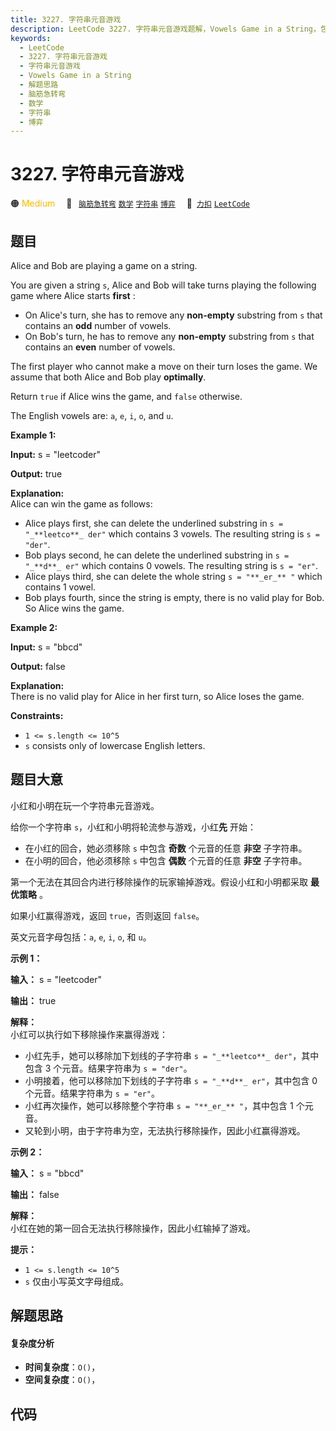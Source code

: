```yaml
---
title: 3227. 字符串元音游戏
description: LeetCode 3227. 字符串元音游戏题解，Vowels Game in a String，包含解题思路、复杂度分析以及完整的 JavaScript 代码实现。
keywords:
  - LeetCode
  - 3227. 字符串元音游戏
  - 字符串元音游戏
  - Vowels Game in a String
  - 解题思路
  - 脑筋急转弯
  - 数学
  - 字符串
  - 博弈
---
```


# 3227. 字符串元音游戏

🟠 <font color=#ffb800>Medium</font>&emsp; 🔖&ensp; [`脑筋急转弯`](/tag/brainteaser.md) [`数学`](/tag/math.md) [`字符串`](/tag/string.md) [`博弈`](/tag/game-theory.md)&emsp; 🔗&ensp;[`力扣`](https://leetcode.cn/problems/vowels-game-in-a-string) [`LeetCode`](https://leetcode.com/problems/vowels-game-in-a-string)

## 题目

Alice and Bob are playing a game on a string.

You are given a string `s`, Alice and Bob will take turns playing the
following game where Alice starts **first** :

  * On Alice's turn, she has to remove any **non-empty** substring from `s` that contains an **odd** number of vowels.
  * On Bob's turn, he has to remove any **non-empty** substring from `s` that contains an **even** number of vowels.

The first player who cannot make a move on their turn loses the game. We
assume that both Alice and Bob play **optimally**.

Return `true` if Alice wins the game, and `false` otherwise.

The English vowels are: `a`, `e`, `i`, `o`, and `u`.



**Example 1:**

**Input:** s = "leetcoder"

**Output:** true

**Explanation:**  
Alice can win the game as follows:

  * Alice plays first, she can delete the underlined substring in `s = "_**leetco**_ der"` which contains 3 vowels. The resulting string is `s = "der"`.
  * Bob plays second, he can delete the underlined substring in `s = "_**d**_ er"` which contains 0 vowels. The resulting string is `s = "er"`.
  * Alice plays third, she can delete the whole string `s = "**_er_** "` which contains 1 vowel.
  * Bob plays fourth, since the string is empty, there is no valid play for Bob. So Alice wins the game.

**Example 2:**

**Input:** s = "bbcd"

**Output:** false

**Explanation:**  
There is no valid play for Alice in her first turn, so Alice loses the game.



**Constraints:**

  * `1 <= s.length <= 10^5`
  * `s` consists only of lowercase English letters.


## 题目大意

小红和小明在玩一个字符串元音游戏。

给你一个字符串 `s`，小红和小明将轮流参与游戏，小红**先** 开始：

  * 在小红的回合，她必须移除 `s` 中包含 **奇数** 个元音的任意 **非空** 子字符串。
  * 在小明的回合，他必须移除 `s` 中包含 **偶数** 个元音的任意 **非空** 子字符串。

第一个无法在其回合内进行移除操作的玩家输掉游戏。假设小红和小明都采取 **最优策略** 。

如果小红赢得游戏，返回 `true`，否则返回 `false`。

英文元音字母包括：`a`, `e`, `i`, `o`, 和 `u`。



**示例 1：**

**输入：** s = "leetcoder"

**输出：** true

**解释：**  
小红可以执行如下移除操作来赢得游戏：

  * 小红先手，她可以移除加下划线的子字符串 `s = "_**leetco**_ der"`，其中包含 3 个元音。结果字符串为 `s = "der"`。
  * 小明接着，他可以移除加下划线的子字符串 `s = "_**d**_ er"`，其中包含 0 个元音。结果字符串为 `s = "er"`。
  * 小红再次操作，她可以移除整个字符串 `s = "**_er_** "`，其中包含 1 个元音。
  * 又轮到小明，由于字符串为空，无法执行移除操作，因此小红赢得游戏。

**示例 2：**

**输入：** s = "bbcd"

**输出：** false

**解释：**  
小红在她的第一回合无法执行移除操作，因此小红输掉了游戏。



**提示：**

  * `1 <= s.length <= 10^5`
  * `s` 仅由小写英文字母组成。


## 解题思路

#### 复杂度分析

- **时间复杂度**：`O()`，
- **空间复杂度**：`O()`，

## 代码

```javascript

```